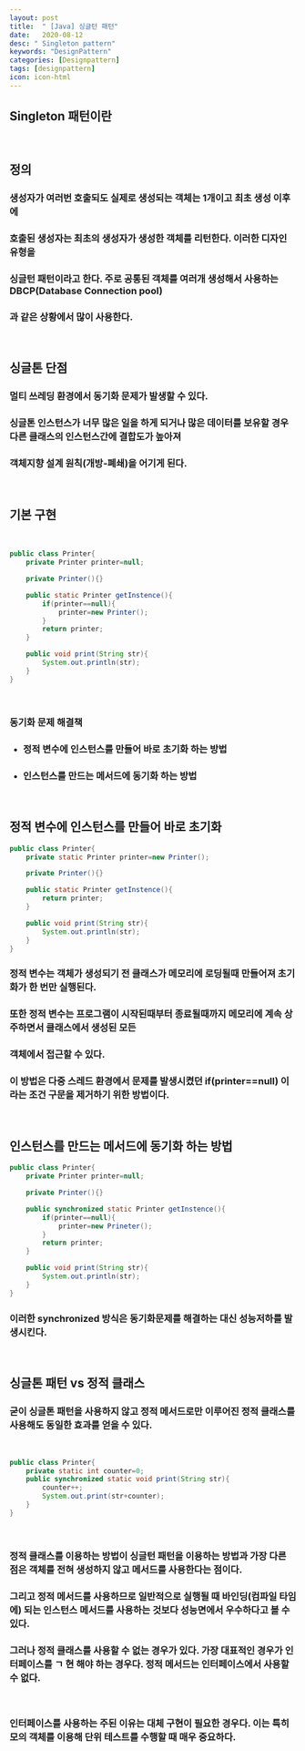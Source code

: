 ```yaml
---
layout: post
title:  " [Java] 싱글턴 패턴"
date:   2020-08-12
desc: " Singleton pattern"
keywords: "DesignPattern"
categories: [Designpattern]
tags: [designpattern]
icon: icon-html
---
```


Singleton 패턴이란
------

<br/>

## 정의
### 생성자가 여러번 호출되도 실제로 생성되는 객체는 1개이고 최초 생성 이후에
### 호출된 생성자는 최초의 생성자가 생성한 객체를 리턴한다. 이러한 디자인 유형을
### 싱글턴 패턴이라고 한다. 주로 공통된 객체를 여러개 생성해서 사용하는 DBCP(Database Connection pool)
### 과 같은 상황에서 많이 사용한다.

<br/>

## 싱글톤 단점
### 멀티 쓰레딩 환경에서 동기화 문제가 발생할 수 있다.
### 싱글톤 인스턴스가 너무 많은 일을 하게 되거나 많은 데이터를 보유할 경우 다른 클래스의 인스턴스간에 결합도가 높아져
### 객체지향 설계 원칙(개방-폐쇄)을 어기게 된다.


<br/>

## 기본 구현

<br/>

``` java
public class Printer{
    private Printer printer=null;

    private Printer(){}

    public static Printer getInstence(){
        if(printer==null){
            printer=new Printer();
        }
        return printer;
    }

    public void print(String str){
        System.out.println(str);
    }
}
```

<br/>

### 동기화 문제 해결책
+ ### 정적 변수에 인스턴스를 만들어 바로 초기화 하는 방법
+ ### 인스턴스를 만드는 메서드에 동기화 하는 방법

<br/>

## 정적 변수에 인스턴스를 만들어 바로 초기화

``` java
public class Printer{
    private static Printer printer=new Printer();

    private Printer(){}

    public static Printer getInstence(){
        return printer;
    }

    public void print(String str){
        System.out.println(str);
    }
}
```

### 정적 변수는 객체가 생성되기 전 클래스가 메모리에 로딩될때 만들어져 초기화가 한 번만 실행된다.
### 또한 정적 변수는 프로그램이 시작된때부터 종료될때까지 메모리에 계속 상주하면서 클래스에서 생성된 모든
### 객체에서 접근할 수 있다.
### 이 방법은 다중 스레드 환경에서 문제를 발생시켰던 if(printer==null) 이라는 조건 구문을 제거하기 위한 방법이다.

<br/>

## 인스턴스를 만드는 메서드에 동기화 하는 방법

``` java
public class Printer{
    private Printer printer=null;

    private Printer(){}

    public synchronized static Printer getInstence(){
        if(printer==null){
            printer=new Prineter();
        }
        return printer;
    }

    public void print(String str){
        System.out.println(str);
    }
}
```

### 이러한 synchronized 방식은 동기화문제를 해결하는 대신 성능저하를 발생시킨다.

<br/>

## 싱글톤 패턴 vs 정적 클래스
### 굳이 싱글톤 패턴을 사용하지 않고 정적 메서드로만 이루어진 정적 클래스를 사용해도 동일한 효과를 얻을 수 있다.

<br/>

``` java
public class Printer{
    private static int counter=0;
    public synchronized static void print(String str){
        counter++;
        System.out.print(str+counter);
    }
}
```

<br/>

### 정적 클래스를 이용하는 방법이 싱글턴 패턴을 이용하는 방법과 가장 다른 점은 객체를 전혀 생성하지 않고 메서드를 사용한다는 점이다.
### 그리고 정적 메서드를 사용하므로 일반적으로 실행될 때 바인딩(컴파일 타임에) 되는 인스턴스 메서드를 사용하는 것보다 성능면에서 우수하다고 볼 수 있다.
### 그러나 정적 클래스를 사용할 수 없는 경우가 있다. 가장 대표적인 경우가 인터페이스를 ㄱ 현 해야 하는 경우다. 정적 메서드는 인터페이스에서 사용할 수 없다.

<br/>

### 인터페이스를 사용하는 주된 이유는 대체 구현이 필요한 경우다. 이는 특히 모의 객체를 이용해 단위 테스트를 수행할 때 매우 중요하다.